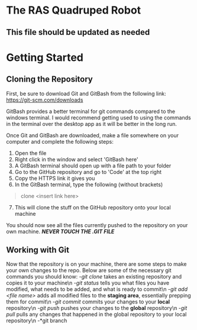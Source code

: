# The RAS Quadruped Robot
## This file should be updated as needed

# Getting Started
## Cloning the Repository
First, be sure to download Git and GitBash from the following link: https://git-scm.com/downloads

GitBash provides a better terminal for git commands compared to the windows terminal.
I would recommend getting used to using the commands in the terminal over the desktop app
as it will be better in the long run.

Once Git and GitBash are downloaded, make a file somewhere on your computer and complete the following steps:
1. Open the file
2. Right click in the window and select 'GitBash here'
3. A GitBash terminal should open up with a file path to your folder
4. Go to the GitHub repository and go to 'Code' at the top right
5. Copy the HTTPS link it gives you
6. In the GitBash terminal, type the following (without brackets)
  > clone \<insert link here\>
7. This will clone the stuff on the GitHub repository onto your local machine

You should now see all the files currently pushed to the repository on your own machine.
***NEVER TOUCH THE .GIT FILE***

## Working with Git
Now that the repository is on your machine, there are some steps to make your own changes to the repo.
Below are some of the necessary git commands you should know:
-*git clone* takes an existing repository and copies it to your machine\n
-*git status* tells you what files you have modified, what needs to be added, and what is ready to commit\n
-*git add \<file name\>* adds all modified files to the **staging area**, essentially prepping them for commit\n
-*git commit* commits your changes to your **local** repository\n
-*git push* pushes your changes to the **global** repository\n
-*git pull* pulls any changes that happened in the global repository to your local repository\n
-*git branch
